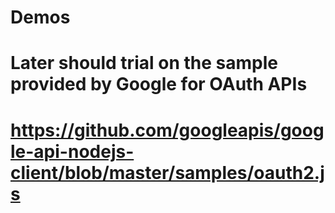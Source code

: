 # Demos
# Later should trial on the sample provided by Google for OAuth APIs
# https://github.com/googleapis/google-api-nodejs-client/blob/master/samples/oauth2.js
